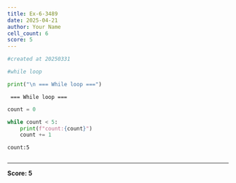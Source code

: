 ```yaml
---
title: Ex-6-3489
date: 2025-04-21
author: Your Name
cell_count: 6
score: 5
---
```


```python
#created at 20250331
```


```python
#while loop
```


```python
print("\n === While loop ===")
```

    
     === While loop ===



```python
count = 0
```


```python
while count < 5:
    print(f"count:{count}")
    count += 1
```

    count:5



```python

```


---
**Score: 5**